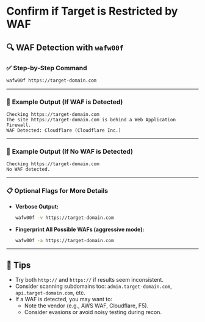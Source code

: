# Confirm if Target is Restricted by WAF 

## 🔍 WAF Detection with `wafw00f`

### ✅ **Step-by-Step Command**

```bash
wafw00f https://target-domain.com
```

---

### 🧪 **Example Output (If WAF is Detected)**

```
Checking https://target-domain.com
The site https://target-domain.com is behind a Web Application Firewall.
WAF Detected: Cloudflare (Cloudflare Inc.)
```

---

### 🚫 **Example Output (If No WAF is Detected)**

```
Checking https://target-domain.com
No WAF detected.
```

---

### 📋 **Optional Flags for More Details**

- **Verbose Output:**
  ```bash
  wafw00f -v https://target-domain.com
  ```

- **Fingerprint All Possible WAFs (aggressive mode):**
  ```bash
  wafw00f -a https://target-domain.com
  ```

---

## 🧠 Tips

- Try both `http://` and `https://` if results seem inconsistent.
- Consider scanning subdomains too: `admin.target-domain.com`, `api.target-domain.com`, etc.
- If a WAF is detected, you may want to:
  - Note the vendor (e.g., AWS WAF, Cloudflare, F5).
  - Consider evasions or avoid noisy testing during recon.